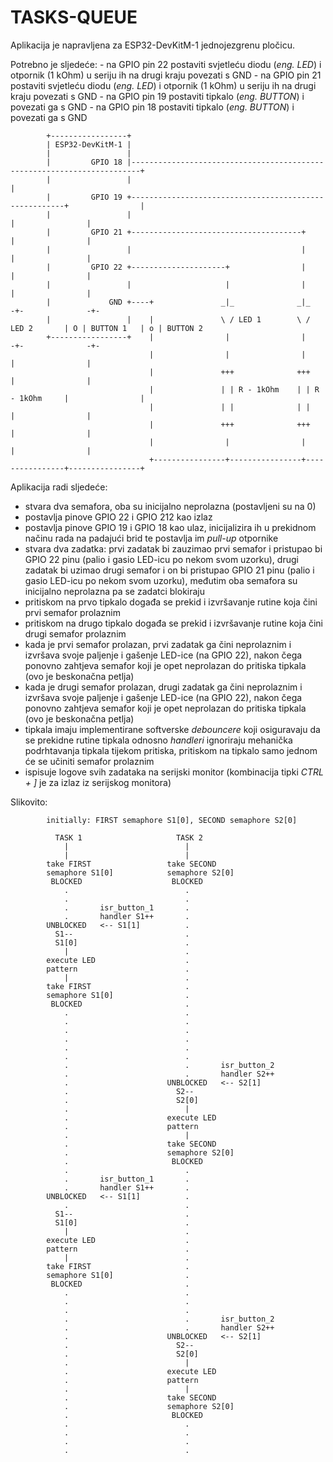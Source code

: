 # TASKS-QUEUE

Aplikacija je napravljena za ESP32-DevKitM-1 jednojezgrenu pločicu.

Potrebno je sljedeće:
    - na GPIO pin 22 postaviti svjetleću diodu (*eng. LED*) i otpornik (1 kOhm) u seriju ih na drugi kraju povezati s GND
    - na GPIO pin 21 postaviti svjetleću diodu (*eng. LED*) i otpornik (1 kOhm) u seriju ih na drugi kraju povezati s GND
    - na GPIO pin 19 postaviti tipkalo (*eng. BUTTON*) i povezati ga s GND
    - na GPIO pin 18 postaviti tipkalo (*eng. BUTTON*) i povezati ga s GND

```
        +-----------------+
        | ESP32-DevKitM-1 |
        |                 |
        |         GPIO 18 |------------------------------------------------------------------------+
        |                 |                                                                        |
        |         GPIO 19 +-------------------------------------------------------+                |
        |                 |                                                       |                |
        |         GPIO 21 +--------------------------------------+                |                |
        |                 |                                      |                |                |
        |         GPIO 22 +---------------------+                |                |                |
        |                 |                     |                |                |                |
        |             GND +----+               _|_              _|_              -+-              -+-
        |                 |    |               \ / LED 1        \ / LED 2       | O | BUTTON 1   | o | BUTTON 2
        +-----------------+    |                |                |               -+-              -+-
                               |                |                |                |                |
                               |               +++              +++               |                |
                               |               | | R - 1kOhm    | | R - 1kOhm     |                |
                               |               | |              | |               |                |
                               |               +++              +++               |                |
                               |                |                |                |                |
                               +----------------+----------------+----------------+----------------+
```

Aplikacija radi sljedeće:

- stvara dva semafora, oba su inicijalno neprolazna (postavljeni su na 0)
- postavlja pinove GPIO 22 i GPIO 212 kao izlaz
- postavlja pinove GPIO 19 i GPIO 18 kao ulaz, inicijalizira ih u prekidnom načinu rada na padajući brid te postavlja im *pull-up* otpornike
- stvara dva zadatka: prvi zadatak bi zauzimao prvi semafor i pristupao bi GPIO 22 pinu (palio i gasio LED-icu po nekom svom uzorku), drugi zadatak bi uzimao drugi semafor i on bi pristupao GPIO 21 pinu (palio i gasio LED-icu po nekom svom uzorku), međutim oba semafora su inicijalno neprolazna pa se zadatci blokiraju
- pritiskom na prvo tipkalo događa se prekid i izvršavanje rutine koja čini prvi semafor prolaznim
- pritiskom na drugo tipkalo događa se prekid i izvršavanje rutine koja čini drugi semafor prolaznim
- kada je prvi semafor prolazan, prvi zadatak ga čini neprolaznim i izvršava svoje paljenje i gašenje LED-ice (na GPIO 22), nakon čega ponovno zahtjeva semafor koji je opet neprolazan do pritiska tipkala (ovo je beskonačna petlja)
- kada je drugi semafor prolazan, drugi zadatak ga čini neprolaznim i izvršava svoje paljenje i gašenje LED-ice (na GPIO 22), nakon čega ponovno zahtjeva semafor koji je opet neprolazan do pritiska tipkala (ovo je beskonačna petlja)
- tipkala imaju implementirane softverske *debouncere* koji osiguravaju da se prekidne rutine tipkala odnosno *handleri* ignoriraju mehanička podrhtavanja tipkala tijekom pritiska, pritiskom na tipkalo samo jednom će se učiniti semafor prolaznim 
- ispisuje logove svih zadataka na serijski monitor (kombinacija tipki *CTRL + ]* je za izlaz iz serijskog monitora)

Slikovito:

```
        initially: FIRST semaphore S1[0], SECOND semaphore S2[0]

          TASK 1                     TASK 2
            |                          |
            |                          |
        take FIRST                 take SECOND
        semaphore S1[0]            semaphore S2[0]
         BLOCKED                    BLOCKED
            .                          .
            .                          .
            .       isr_button_1       .
            .       handler S1++       .
        UNBLOCKED   <-- S1[1]          .
          S1--                         .
          S1[0]                        .
            |                          .
        execute LED                    .
        pattern                        .
            |                          .
        take FIRST                     .
        semaphore S1[0]                .
         BLOCKED                       .
            .                          .
            .                          .
            .                          .
            .                          .
            .                          .
            .                          .
            .                          .       isr_button_2
            .                          .       handler S2++
            .                      UNBLOCKED   <-- S2[1]
            .                        S2--
            .                        S2[0]
            .                          |
            .                      execute LED
            .                      pattern
            .                          |
            .                      take SECOND
            .                      semaphore S2[0]
            .                       BLOCKED
            .                          .
            .       isr_button_1       .
            .       handler S1++       .
        UNBLOCKED   <-- S1[1]          .
            .                          .
          S1--                         .
          S1[0]                        .
            |                          .
        execute LED                    .
        pattern                        .
            |                          .
        take FIRST                     .
        semaphore S1[0]                .
         BLOCKED                       .
            .                          .
            .                          .
            .                          .
            .                          .       isr_button_2
            .                          .       handler S2++
            .                      UNBLOCKED   <-- S2[1]
            .                        S2--
            .                        S2[0]
            .                          |
            .                      execute LED
            .                      pattern
            .                          |
            .                      take SECOND
            .                      semaphore S2[0]
            .                       BLOCKED
            .                          .
            .                          .
            .                          .
            .                          .
```